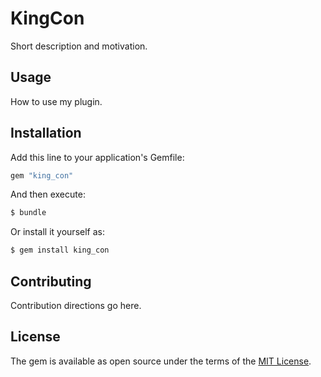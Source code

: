 # KingCon
Short description and motivation.

## Usage
How to use my plugin.

## Installation
Add this line to your application's Gemfile:

```ruby
gem "king_con"
```

And then execute:
```bash
$ bundle
```

Or install it yourself as:
```bash
$ gem install king_con
```

## Contributing
Contribution directions go here.

## License
The gem is available as open source under the terms of the [MIT License](https://opensource.org/licenses/MIT).
